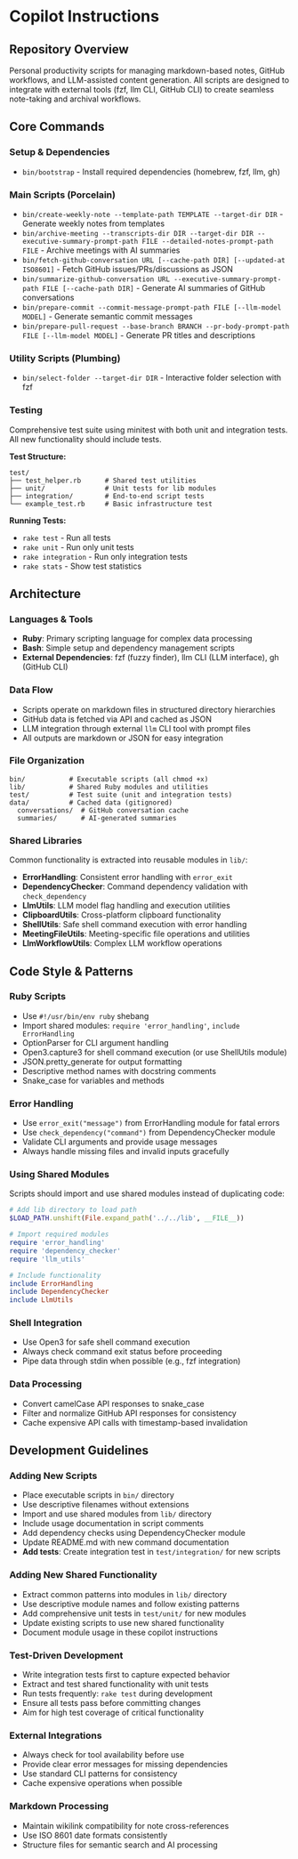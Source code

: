 # Copilot Instructions

## Repository Overview

Personal productivity scripts for managing markdown-based notes, GitHub workflows, and LLM-assisted content generation. All scripts are designed to integrate with external tools (fzf, llm CLI, GitHub CLI) to create seamless note-taking and archival workflows.

## Core Commands

### Setup & Dependencies
- `bin/bootstrap` - Install required dependencies (homebrew, fzf, llm, gh)

### Main Scripts (Porcelain)
- `bin/create-weekly-note --template-path TEMPLATE --target-dir DIR` - Generate weekly notes from templates
- `bin/archive-meeting --transcripts-dir DIR --target-dir DIR --executive-summary-prompt-path FILE --detailed-notes-prompt-path FILE` - Archive meetings with AI summaries
- `bin/fetch-github-conversation URL [--cache-path DIR] [--updated-at ISO8601]` - Fetch GitHub issues/PRs/discussions as JSON
- `bin/summarize-github-conversation URL --executive-summary-prompt-path FILE [--cache-path DIR]` - Generate AI summaries of GitHub conversations
- `bin/prepare-commit --commit-message-prompt-path FILE [--llm-model MODEL]` - Generate semantic commit messages
- `bin/prepare-pull-request --base-branch BRANCH --pr-body-prompt-path FILE [--llm-model MODEL]` - Generate PR titles and descriptions

### Utility Scripts (Plumbing)
- `bin/select-folder --target-dir DIR` - Interactive folder selection with fzf

### Testing
Comprehensive test suite using minitest with both unit and integration tests. All new functionality should include tests.

**Test Structure:**
```
test/
├── test_helper.rb      # Shared test utilities
├── unit/               # Unit tests for lib modules
├── integration/        # End-to-end script tests
└── example_test.rb     # Basic infrastructure test
```

**Running Tests:**
- `rake test` - Run all tests
- `rake unit` - Run only unit tests  
- `rake integration` - Run only integration tests
- `rake stats` - Show test statistics

## Architecture

### Languages & Tools
- **Ruby**: Primary scripting language for complex data processing
- **Bash**: Simple setup and dependency management scripts
- **External Dependencies**: fzf (fuzzy finder), llm CLI (LLM interface), gh (GitHub CLI)

### Data Flow
- Scripts operate on markdown files in structured directory hierarchies
- GitHub data is fetched via API and cached as JSON
- LLM integration through external `llm` CLI tool with prompt files
- All outputs are markdown or JSON for easy integration

### File Organization
```
bin/           # Executable scripts (all chmod +x)
lib/           # Shared Ruby modules and utilities
test/          # Test suite (unit and integration tests)
data/          # Cached data (gitignored)
  conversations/  # GitHub conversation cache
  summaries/      # AI-generated summaries
```

### Shared Libraries
Common functionality is extracted into reusable modules in `lib/`:
- **ErrorHandling**: Consistent error handling with `error_exit`
- **DependencyChecker**: Command dependency validation with `check_dependency`
- **LlmUtils**: LLM model flag handling and execution utilities
- **ClipboardUtils**: Cross-platform clipboard functionality
- **ShellUtils**: Safe shell command execution with error handling
- **MeetingFileUtils**: Meeting-specific file operations and utilities
- **LlmWorkflowUtils**: Complex LLM workflow operations

## Code Style & Patterns

### Ruby Scripts
- Use `#!/usr/bin/env ruby` shebang
- Import shared modules: `require 'error_handling'`, `include ErrorHandling`
- OptionParser for CLI argument handling
- Open3.capture3 for shell command execution (or use ShellUtils module)
- JSON.pretty_generate for output formatting
- Descriptive method names with docstring comments
- Snake_case for variables and methods

### Error Handling
- Use `error_exit("message")` from ErrorHandling module for fatal errors
- Use `check_dependency("command")` from DependencyChecker module
- Validate CLI arguments and provide usage messages
- Always handle missing files and invalid inputs gracefully

### Using Shared Modules
Scripts should import and use shared modules instead of duplicating code:

```ruby
# Add lib directory to load path
$LOAD_PATH.unshift(File.expand_path('../../lib', __FILE__))

# Import required modules
require 'error_handling'
require 'dependency_checker'
require 'llm_utils'

# Include functionality
include ErrorHandling
include DependencyChecker
include LlmUtils
```

### Shell Integration
- Use Open3 for safe shell command execution
- Always check command exit status before proceeding
- Pipe data through stdin when possible (e.g., fzf integration)

### Data Processing
- Convert camelCase API responses to snake_case
- Filter and normalize GitHub API responses for consistency
- Cache expensive API calls with timestamp-based invalidation

## Development Guidelines

### Adding New Scripts
- Place executable scripts in `bin/` directory
- Use descriptive filenames without extensions
- Import and use shared modules from `lib/` directory
- Include usage documentation in script comments
- Add dependency checks using DependencyChecker module
- Update README.md with new command documentation
- **Add tests**: Create integration test in `test/integration/` for new scripts

### Adding New Shared Functionality  
- Extract common patterns into modules in `lib/` directory
- Use descriptive module names and follow existing patterns
- Add comprehensive unit tests in `test/unit/` for new modules
- Update existing scripts to use new shared functionality
- Document module usage in these copilot instructions

### Test-Driven Development
- Write integration tests first to capture expected behavior
- Extract and test shared functionality with unit tests
- Run tests frequently: `rake test` during development
- Ensure all tests pass before committing changes
- Aim for high test coverage of critical functionality

### External Integrations
- Always check for tool availability before use
- Provide clear error messages for missing dependencies
- Use standard CLI patterns for consistency
- Cache expensive operations when possible

### Markdown Processing
- Maintain wikilink compatibility for note cross-references
- Use ISO 8601 date formats consistently
- Structure files for semantic search and AI processing

